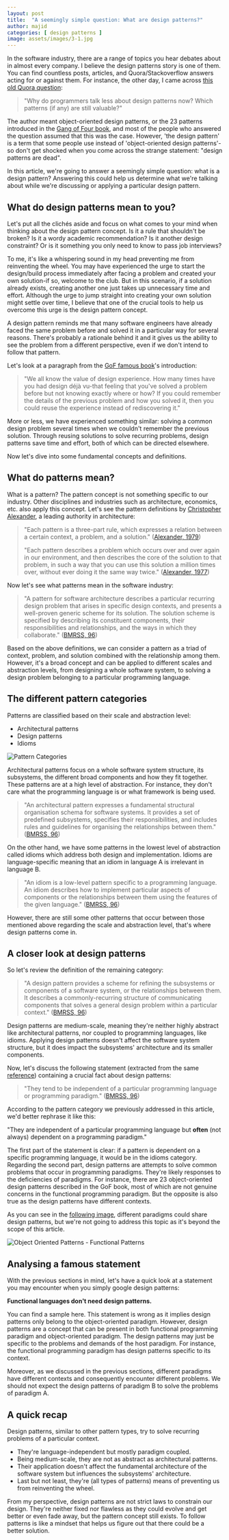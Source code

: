 ```yaml
---
layout: post
title:  "A seemingly simple question: What are design patterns?"
author: majid
categories: [ design patterns ]
image: assets/images/3-1.jpg
---
```

In the software industry, there are a range of topics you hear debates about in almost every company. I believe the 
design patterns story is one of them. You can find countless posts, articles, and Quora/Stackoverflow answers acting 
for or against them. For instance, the other day, I came across [this old Quora question](https://medium.com/r/?url=https%3A%2F%2Fwww.quora.com%2FWhy-do-programmers-talk-less-about-design-patterns-now-Which-patterns-if-any-are-still-valuable):

> "Why do programmers talk less about design patterns now? Which patterns (if any) are still valuable?"

The author meant object-oriented design patterns, or the 23 patterns introduced in the [Gang of Four book](https://medium.com/r/?url=https%3A%2F%2Fwww.google.com%2Fbooks%2Fedition%2FDesign_Patterns%2FtmNNfSkfTlcC%3Fhl%3Den%26gbpv%3D1%26dq%3DDesign%2BPatterns%3A%2BElements%2Bof%2BReusable%2BObject-Oriented%2BSoftware%26printsec%3Dfrontcover%23v%3Donepage%26q%3DDesign%2520Patterns%253A%2520Elements%2520of%2520Reusable%2520Object-Oriented%2520Software%26f%3Dfalse), 
and most of the people who answered the question assumed that this was the case. However, 'the design pattern' is a term 
that some people use instead of 'object-oriented design patterns'-so don't get shocked when you come across the strange 
statement: "design patterns are dead".

In this article, we're going to answer a seemingly simple question: what is a design pattern? Answering this could help 
us determine what we're talking about while we're discussing or applying a particular design pattern.

## What do design patterns mean to you?
Let's put all the clichés aside and focus on what comes to your mind when thinking about the design pattern concept. 
Is it a rule that shouldn't be broken? Is it a wordy academic recommendation? Is it another design constraint? Or is it 
something you only need to know to pass job interviews?

To me, it's like a whispering sound in my head preventing me from reinventing the wheel. You may have experienced the 
urge to start the design/build process immediately after facing a problem and created your own solution-if so, 
welcome to the club. But in this scenario, if a solution already exists, creating another one just takes up unnecessary 
time and effort. Although the urge to jump straight into creating your own solution might settle over time, I believe 
that one of the crucial tools to help us overcome this urge is the design pattern concept.

A design pattern reminds me that many software engineers have already faced the same problem before and solved it in a 
particular way for several reasons. There's probably a rationale behind it and it gives us the ability to see the 
problem from a different perspective, even if we don't intend to follow that pattern.

Let's look at a paragraph from the [GoF famous book](https://medium.com/r/?url=https%3A%2F%2Fwww.google.com%2Fbooks%2Fedition%2FDesign_Patterns%2FtmNNfSkfTlcC%3Fhl%3Den%26gbpv%3D1%26dq%3DDesign%2BPatterns%3A%2BElements%2Bof%2BReusable%2BObject-Oriented%2BSoftware%26printsec%3Dfrontcover%23v%3Donepage%26q%3DDesign%2520Patterns%253A%2520Elements%2520of%2520Reusable%2520Object-Oriented%2520Software%26f%3Dfalse)'s introduction:

> "We all know the value of design experience. How many times have you had design déjà vu-that feeling that you've 
> solved a problem before but not knowing exactly where or how? If you could remember the details of the previous 
> problem and how you solved it, then you could reuse the experience instead of rediscovering it." 

More or less, we have experienced something similar: solving a common design problem several times when we couldn't 
remember the previous solution. Through reusing solutions to solve recurring problems, design patterns save time and 
effort, both of which can be directed elsewhere.

Now let's dive into some fundamental concepts and definitions.

## What do patterns mean?
What is a pattern? The pattern concept is not something specific to our industry. Other disciplines and industries such 
as architecture, economics, etc. also apply this concept. Let's see the pattern definitions by [Christopher Alexander](https://medium.com/r/?url=https%3A%2F%2Fen.wikipedia.org%2Fwiki%2FChristopher_Alexander), 
a leading authority in architecture:

> "Each pattern is a three-part rule, which expresses a relation between a certain context, a problem, and a solution." ([Alexander, 1979](https://medium.com/r/?url=https%3A%2F%2Fwww.google.com%2Fbooks%2Fedition%2FThe_Timeless_Way_of_Building%2FH6CE9hlbO8sC%3Fhl%3Den%26gbpv%3D1%26dq%3DThe%2BTimeless%2BWay%2Bof%2BBuilding%26printsec%3Dfrontcover%23v%3Donepage))
> 
> "Each pattern describes a problem which occurs over and over again in our environment, and then describes the core of the solution to that problem, in such a way that you can use this solution a million times over, without ever doing it the same way twice." ([Alexander, 1977](https://medium.com/r/?url=https%3A%2F%2Fwww.google.com%2Fbooks%2Fedition%2FA_Pattern_Language%2FFTpxDwAAQBAJ%3Fhl%3Den%26gbpv%3D1%26dq%3DPattern%2Blanguage%26printsec%3Dfrontcover%23v%3Donepage%26q%26f%3Dfalse))

Now let's see what patterns mean in the software industry:

> "A pattern for software architecture describes a particular recurring design problem that arises in specific design 
> contexts, and presents a well-proven generic scheme for its solution. The solution scheme is specified by describing 
> its constituent components, their responsibilities and relationships, and the ways in which they collaborate." 
> ([BMRSS, 96](https://medium.com/r/?url=https%3A%2F%2Fbooks.google.nl%2Fbooks%2Fabout%2FPattern_Oriented_Software_Architecture_A.html%3Fid%3Dj_ahu_BS3hAC%26printsec%3Dfrontcover%26source%3Dkp_read_button%26hl%3Den%26redir_esc%3Dy%23v%3Donepage%26q%26f%3Dfalse))

Based on the above definitions, we can consider a pattern as a triad of context, problem, and solution combined with 
the relationship among them. However, it's a broad concept and can be applied to different scales and abstraction 
levels, from designing a whole software system, to solving a design problem belonging to a particular programming language.

## The different pattern categories
Patterns are classified based on their scale and abstraction level:

- Architectural patterns
- Design patterns
- Idioms

![Pattern Categories](../assets/images/3-2.jpg)

Architectural patterns focus on a whole software system structure, its subsystems, the different broad components and 
how they fit together. These patterns are at a high level of abstraction. For instance, they don't care what the 
programming language is or what framework is being used.

> "An architectural pattern expresses a fundamental structural organisation schema for software systems. It provides a 
> set of predefined subsystems, specifies their responsibilities, and includes rules and guidelines for organising the 
> relationships between them." ([BMRSS, 96](https://medium.com/r/?url=https%3A%2F%2Fbooks.google.nl%2Fbooks%2Fabout%2FPattern_Oriented_Software_Architecture_A.html%3Fid%3Dj_ahu_BS3hAC%26printsec%3Dfrontcover%26source%3Dkp_read_button%26hl%3Den%26redir_esc%3Dy%23v%3Donepage%26q%26f%3Dfalse))

On the other hand, we have some patterns in the lowest level of abstraction called idioms which address both design and 
implementation. Idioms are language-specific meaning that an idiom in language A is irrelevant in language B.

> "An idiom is a low-level pattern specific to a programming language. An idiom describes how to implement particular 
> aspects of components or the relationships between them using the features of the given language." ([BMRSS, 96](https://medium.com/r/?url=https%3A%2F%2Fbooks.google.nl%2Fbooks%2Fabout%2FPattern_Oriented_Software_Architecture_A.html%3Fid%3Dj_ahu_BS3hAC%26printsec%3Dfrontcover%26source%3Dkp_read_button%26hl%3Den%26redir_esc%3Dy%23v%3Donepage%26q%26f%3Dfalse))

However, there are still some other patterns that occur between those mentioned above regarding the scale and 
abstraction level, that's where design patterns come in.

## A closer look at design patterns
So let's review the definition of the remaining category:

> "A design pattern provides a scheme for refining the subsystems or components of a software system, or the 
> relationships between them. It describes a commonly-recurring structure of communicating components that solves a 
> general design problem within a particular context." ([BMRSS, 96](https://medium.com/r/?url=https%3A%2F%2Fbooks.google.nl%2Fbooks%2Fabout%2FPattern_Oriented_Software_Architecture_A.html%3Fid%3Dj_ahu_BS3hAC%26printsec%3Dfrontcover%26source%3Dkp_read_button%26hl%3Den%26redir_esc%3Dy%23v%3Donepage%26q%26f%3Dfalse))

Design patterns are medium-scale, meaning they're neither highly abstract like architectural patterns, nor coupled to 
programming languages, like idioms. Applying design patterns doesn't affect the software system structure, but it does 
impact the subsystems' architecture and its smaller components.

Now, let's discuss the following statement (extracted from the same [reference](https://medium.com/r/?url=https%3A%2F%2Fbooks.google.nl%2Fbooks%2Fabout%2FPattern_Oriented_Software_Architecture_A.html%3Fid%3Dj_ahu_BS3hAC%26printsec%3Dfrontcover%26source%3Dkp_read_button%26hl%3Den%26redir_esc%3Dy%23v%3Donepage%26q%26f%3Dfalse)) 
containing a crucial fact about design patterns:

> "They tend to be independent of a particular programming language or programming paradigm." ([BMRSS, 96](https://medium.com/r/?url=https%3A%2F%2Fbooks.google.nl%2Fbooks%2Fabout%2FPattern_Oriented_Software_Architecture_A.html%3Fid%3Dj_ahu_BS3hAC%26printsec%3Dfrontcover%26source%3Dkp_read_button%26hl%3Den%26redir_esc%3Dy%23v%3Donepage%26q%26f%3Dfalse))

According to the pattern category we previously addressed in this article, we'd better rephrase it like this:

"They are independent of a particular programming language but **often** (not always) dependent on a programming paradigm."

The first part of the statement is clear: if a pattern is dependent on a specific programming language, it would be in 
the idioms category. Regarding the second part, design patterns are attempts to solve common problems that occur in 
programming paradigms. They're likely responses to the deficiencies of paradigms. For instance, there are 23 
object-oriented design patterns described in the GoF book, most of which are not genuine concerns in the functional 
programming paradigm. But the opposite is also true as the design patterns have different contexts.

As you can see in the [following image](https://medium.com/r/?url=https%3A%2F%2Fblog.ploeh.dk%2F2012%2F05%2F25%2FDesignpatternsacrossparadigms%2F), 
different paradigms could share design patterns, but we're not going to address this topic as it's beyond the scope of 
this article.

![Object Oriented Patterns - Functional Patterns](../assets/images/3-3.jpg)

## Analysing a famous statement
With the previous sections in mind, let's have a quick look at a statement you may encounter when you simply google 
design patterns:

**Functional languages don't need design patterns.**

You can find a sample here. This statement is wrong as it implies design patterns only belong to the object-oriented 
paradigm. However, design patterns are a concept that can be present in both functional programming paradigm and 
object-oriented paradigm. The design patterns may just be specific to the problems and demands of the host paradigm. 
For instance, the functional programming paradigm has design patterns specific to its context.

Moreover, as we discussed in the previous sections, different paradigms have different contexts and consequently 
encounter different problems. We should not expect the design patterns of paradigm B to solve the problems of paradigm A.

## A quick recap
Design patterns, similar to other pattern types, try to solve recurring problems of a particular context.

- They're language-independent but mostly paradigm coupled.
- Being medium-scale, they are not as abstract as architectural patterns.
- Their application doesn't affect the fundamental architecture of the software system but influences the subsystems' architecture.
- Last but not least, they're (all types of patterns) means of preventing us from reinventing the wheel.

From my perspective, design patterns are not strict laws to constrain our design. They're neither fixed nor flawless as 
they could evolve and get better or even fade away, but the pattern concept still exists. To follow patterns is like a 
mindset that helps us figure out that there could be a better solution.